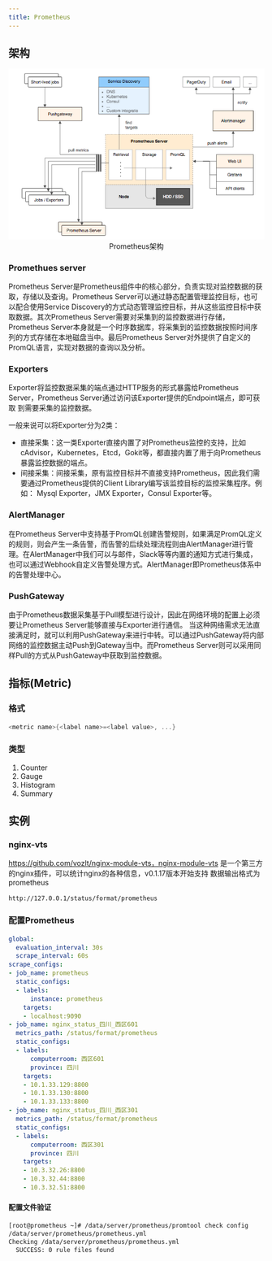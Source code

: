 ```yaml
---
title: Prometheus
---
```


## 架构
<img src="./images/architecture.png" alt="prometheus" style="zoom:85%;" />
<center>Prometheus架构</center>

### Promethues server
Prometheus Server是Prometheus组件中的核心部分，负责实现对监控数据的获
取，存储以及查询。Prometheus Server可以通过静态配置管理监控目标，也可
以配合使用Service Discovery的方式动态管理监控目标，并从这些监控目标中获
取数据。其次Prometheus Server需要对采集到的监控数据进行存储，
Prometheus Server本身就是一个时序数据库，将采集到的监控数据按照时间序
列的方式存储在本地磁盘当中。最后Prometheus Server对外提供了自定义的
PromQL语言，实现对数据的查询以及分析。

### Exporters
Exporter将监控数据采集的端点通过HTTP服务的形式暴露给Prometheus
Server，Prometheus Server通过访问该Exporter提供的Endpoint端点，即可获取
到需要采集的监控数据。

一般来说可以将Exporter分为2类：
  - 直接采集：这一类Exporter直接内置了对Prometheus监控的支持，比如
    cAdvisor，Kubernetes，Etcd，Gokit等，都直接内置了用于向Prometheus
    暴露监控数据的端点。
  - 间接采集：间接采集，原有监控目标并不直接支持Prometheus，因此我们需
    要通过Prometheus提供的Client Library编写该监控目标的监控采集程序。例
    如： Mysql Exporter，JMX Exporter，Consul Exporter等。

### AlertManager
在Prometheus Server中支持基于PromQL创建告警规则，如果满足PromQL定义
的规则，则会产生一条告警，而告警的后续处理流程则由AlertManager进行管
理。在AlertManager中我们可以与邮件，Slack等等内置的通知方式进行集成，
也可以通过Webhook自定义告警处理方式。AlertManager即Prometheus体系中
的告警处理中心。

### PushGateway
由于Prometheus数据采集基于Pull模型进行设计，因此在网络环境的配置上必须
要让Prometheus Server能够直接与Exporter进行通信。 当这种网络需求无法直
接满足时，就可以利用PushGateway来进行中转。可以通过PushGateway将内部
网络的监控数据主动Push到Gateway当中。而Prometheus Server则可以采用同
样Pull的方式从PushGateway中获取到监控数据。


## 指标(Metric)

### 格式
```go
<metric name>{<label name>=<label value>, ...}
```

### 类型
  1. Counter
  2. Gauge
  3. Histogram
  4. Summary


## 实例

### nginx-vts
  https://github.com/vozlt/nginx-module-vts，nginx-module-vts
  是一个第三方的nginx插件，可以统计nginx的各种信息，v0.1.17版本开始支持
  数据输出格式为prometheus

```shell
http://127.0.0.1/status/format/prometheus
```

### 配置Prometheus
```yaml
global:
  evaluation_interval: 30s
  scrape_interval: 60s
scrape_configs:
- job_name: prometheus
  static_configs:
  - labels:
      instance: prometheus
    targets:
    - localhost:9090
- job_name: nginx_status_四川_西区601
  metrics_path: /status/format/prometheus
  static_configs:
  - labels:
      computerroom: 西区601
      province: 四川
    targets:
    - 10.1.33.129:8800
    - 10.1.33.130:8800
    - 10.1.33.133:8800
- job_name: nginx_status_四川_西区301
  metrics_path: /status/format/prometheus
  static_configs:
  - labels:
      computerroom: 西区301
      province: 四川
    targets:
    - 10.3.32.26:8800
    - 10.3.32.44:8800
    - 10.3.32.51:8800
```

#### 配置文件验证
```shell
[root@prometheus ~]# /data/server/prometheus/promtool check config /data/server/prometheus/prometheus.yml
Checking /data/server/prometheus/prometheus.yml
  SUCCESS: 0 rule files found
```
